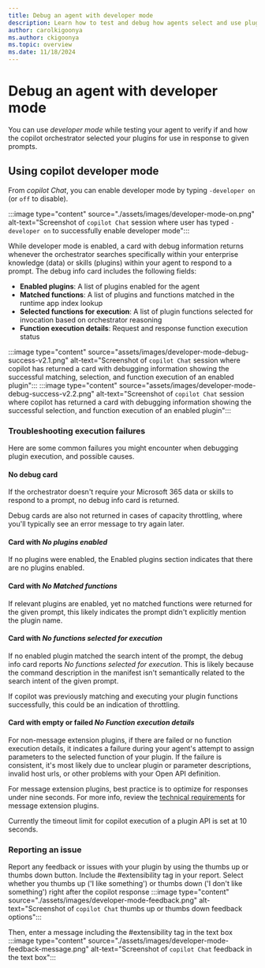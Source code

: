 ```yaml
---
title: Debug an agent with developer mode
description: Learn how to test and debug how agents select and use plugins
author: carolkigoonya
ms.author: ckigoonya
ms.topic: overview
ms.date: 11/18/2024
---
```


# Debug an agent with developer mode

You can use *developer mode* while testing your agent to verify if and how the copilot orchestrator selected your plugins for use in response to given prompts.

## Using copilot developer mode

From *copilot Chat*, you can enable developer mode by typing `-developer on` (or `off` to disable).

:::image type="content" source="./assets/images/developer-mode-on.png" alt-text="Screenshot of `copilot Chat` session where user has typed `-developer on` to successfully enable developer mode":::

While developer mode is enabled, a card with debug information returns whenever the orchestrator searches specifically within your enterprise knowledge (data) or skills (plugins) within your agent to respond to a prompt. The debug info card includes the following fields:

- **Enabled plugins**: A list of plugins enabled for the agent
- **Matched functions**: A list of plugins and functions matched in the runtime app index lookup
- **Selected functions for execution**: A list of plugin functions selected for invocation based on orchestrator reasoning
- **Function execution details**: Request and response function execution status

:::image type="content" source="assets/images/developer-mode-debug-success-v2.1.png" alt-text="Screenshot of `copilot Chat` session where copilot has returned a card with debugging information showing the successful matching, selection, and function execution of an enabled plugin":::
:::image type="content" source="assets/images/developer-mode-debug-success-v2.2.png" alt-text="Screenshot of `copilot Chat` session where copilot has returned a card with debugging information showing the successful selection, and function execution of an enabled plugin":::

### Troubleshooting execution failures

Here are some common failures you might encounter when debugging plugin execution, and possible causes.

#### No debug card

If the orchestrator doesn't require your Microsoft 365 data or skills to respond to a prompt, no debug info card is returned.

Debug cards are also not returned in cases of capacity throttling, where you'll typically see an error message to try again later.

#### Card with *No plugins enabled*

If no plugins were enabled, the Enabled plugins section indicates that there are no plugins enabled.

#### Card with *No Matched functions*

If relevant plugins are enabled, yet no matched functions were returned for the given prompt, this likely indicates the prompt didn't explicitly mention the plugin name.

#### Card with *No functions selected for execution*

If no enabled plugin matched the search intent of the prompt, the debug info card reports *No functions selected for execution*. This is likely because the command description in the manifest isn't semantically related to the search intent of the given prompt.

If copilot was previously matching and executing your plugin functions successfully, this could be an indication of throttling.

#### Card with empty or failed *No Function execution details*

For non-message extension plugins, if there are failed or no function execution details, it indicates a failure during your agent's attempt to assign parameters to the selected function of your plugin. If the failure is consistent, it's most likely due to unclear plugin or parameter descriptions, invalid host urls, or other problems with your Open API definition.

For message extension plugins, best practice is to optimize for responses under nine seconds. For more info, review the [technical requirements](/microsoftteams/platform/messaging-extensions/high-quality-message-extension?context=/microsoft-365-copilot/extensibility/context#technical-requirements) for message extension plugins.

 Currently the timeout limit for copilot execution of a plugin API is set at 10 seconds.

### Reporting an issue

Report any feedback or issues with your plugin by using the thumbs up or thumbs down button. Include the #extensibility tag in your report.
Select whether you thumbs up ('I like something') or thumbs down ('I don't like something') right after the copilot response
:::image type="content" source="./assets/images/developer-mode-feedback.png" alt-text="Screenshot of `copilot Chat` thumbs up or thumbs down feedback options":::

Then, enter a message including the #extensibility tag in the text box
:::image type="content" source="./assets/images/developer-mode-feedback-message.png" alt-text="Screenshot of `copilot Chat` feedback in the text box":::
